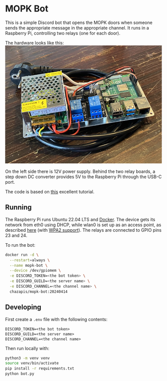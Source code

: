 # MOPK Bot

This is a simple Discord bot that opens the MOPK doors when someone sends the appropriate message in the appropriate channel. It runs in a Raspberry Pi, controlling two relays (one for each door).

The hardware looks like this:
![Raspberry Pi relay board](./board.jpg)

On the left side there is 12V power supply. Behind the two relay boards, a step down DC converter provides 5V to the Raspberry Pi through the USB-C port.

The code is based on [this](https://realpython.com/how-to-make-a-discord-bot-python/) excellent tutorial.

## Running

The Raspberry Pi runs Ubuntu 22.04 LTS and [Docker](https://docs.docker.com/engine/install/ubuntu/). The device gets its network from eth0 using DHCP, while wlan0 is set up as an access point, as described [here](https://raspberrypi.stackexchange.com/questions/109425/ubuntu-server-18-wifi-hotspot-setup) (with [WPA2 support](https://askubuntu.com/questions/1440707/netplan-access-point-setup-with-wpa2-authentication)). The relays are connected to GPIO pins 23 and 24.

To run the bot:
```bash
docker run -d \
  --restart=always \
  --name mopk-bot \
  --device /dev/gpiomem \
  -e DISCORD_TOKEN=<the bot token> \
  -e DISCORD_GUILD=<the server name> \
  -e DISCORD_CHANNEL=<the channel name> \
  chazapis/mopk-bot:20240414
```

## Developing

First create a `.env` file with the following contents:
```
DISCORD_TOKEN=<the bot token>
DISCORD_GUILD=<the server name>
DISCORD_CHANNEL=<the channel name>
```

Then run locally with:
```bash
python3 -m venv venv
source venv/bin/activate
pip install -r requirements.txt
python bot.py
```
